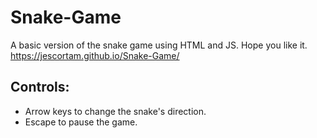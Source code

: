 # Snake-Game
A basic version of the snake game using HTML and JS. Hope you like it.  
https://jescortam.github.io/Snake-Game/

## Controls: 
* Arrow keys to change the snake's direction.  
* Escape to pause the game.
